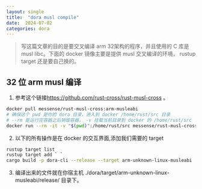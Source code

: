 ```yaml
---
layout: single
title:  "dora musl compile"
date:  2024-07-02
categories: dora
---
```


> 写这篇文章的目的是要交叉编译 arm 32架构的程序，并且使用的 C 库是 musl libc。下面的 docker 镜像主要是提供 musl 交叉编译的环境， rustup target 还是要自己换的。

## 32 位 arm musl 编译

1. 参考这个链接<https://github.com/rust-cross/rust-musl-cross> 。

```bash
docker pull messense/rust-musl-cross:arm-musleabi
# 确保这个 pwd 是你的 dora 目录，进入到 docker /home/rust/src 目录
# --rm 是运行完容器之后销毁容器， -v 挂载当前目录到 docker 的 /home/rust/src
docker run --rm -it -v "$(pwd)":/home/rust/src messense/rust-musl-cross:arm-musleabi bash
```

2. 以下的所有操作是在 docker 的交互界面,添加我们需要的 target

```bash
rustup target list
rustup target add ` `
cargo build -p dora-cli --release --target arm-unknown-linux-musleabi
```

3. 编译出来的文件就在你宿主机 ./dora/target/arm-unknown-linux-musleabi/release/ 目录下。
